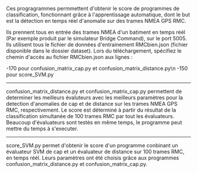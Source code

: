 Ces progragrammes permmettent d'obtenir le score de programmes de classification, fonctionnant grâce à l'apprentissage automatique, dont le but est la détection en temps réel d'anomalie sur des trames NMEA GPS RMC.

Ils prennent tous en entrée des trames NMEA d'un batiment en temps réél (Par exemple produit par le simulateur Bridge Command), sur le port 5005.
Ils utilisent tous le fichier de données d'entrainement RMCbien.json (fichier disponible dans le dossier dataset).
Lors du téléchargement, spécifiez le chemin d'accès au fichier RMCbien.json aux lignes : 

-170 pour confusion_matrix_cap.py et confusion_matrix_distance.py\n
-150 pour score_SVM.py


--------------------------------------------------------------------------------------------------------------------------------------------

confusion_matrix_distance.py et confusion_matrix_cap.py permettent de determiner les meilleurs évaluteurs avec les meilleurs paramètres pour la detection d'anomalies de cap et de distance sur les trames NMEA GPS RMC, respectivement. Le score est déterminé à partir du résultat de la classification simultanée de 100 trames RMC par tout les évaluateurs. Beaucoup d'évaluateurs sont testés en même temps, le programme peut mettre du temps à s'executer.

--------------------------------------------------------------------------------------------------------------------------------------------

score_SVM.py permet d'obtenir le score d'un programme conbinant un évaluateur SVM de cap et un évaluateur de distance sur 100 trames RMC, en temps réél. Leurs paramètres ont été choisis grâce aux programmes confusion_matrix_distance.py et confusion_matrix_cap.py.



